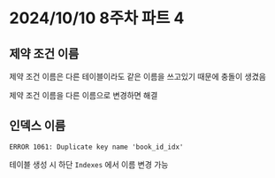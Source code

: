 # 2024/10/10 8주차 파트 4

## 제약 조건 이름

제약 조건 이름은 다른 테이블이라도 같은 이름을 쓰고있기 때문에 충돌이 생겼음

제약 조건 이름을 다른 이름으로 변경하면 해결

## 인덱스 이름

```text
ERROR 1061: Duplicate key name 'book_id_idx'
```

테이블 생성 시 하단 `Indexes` 에서 이름 변경 가능
